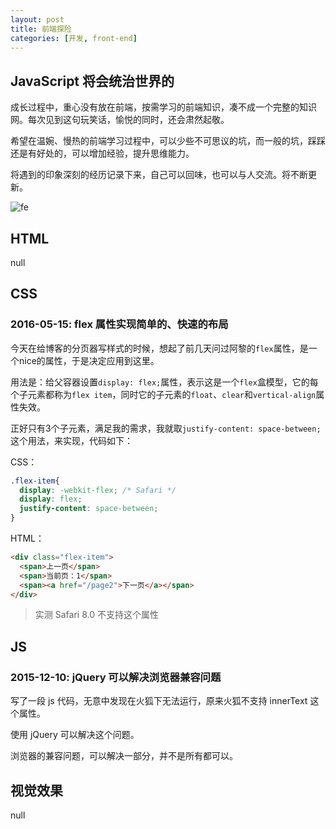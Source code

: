```yaml
---
layout: post
title: 前端探险
categories: [开发, front-end]
---
```


## JavaScript 将会统治世界的

成长过程中，重心没有放在前端，按需学习的前端知识，凑不成一个完整的知识网。每次见到这句玩笑话，愉悦的同时，还会肃然起敬。

希望在温婉、慢热的前端学习过程中，可以少些不可思议的坑，而一般的坑，踩踩还是有好处的，可以增加经验，提升思维能力。

将遇到的印象深刻的经历记录下来，自己可以回味，也可以与人交流。将不断更新。

![fe](/img/front-end-exp.jpg "fe")

## HTML

null

## CSS

### 2016-05-15: flex 属性实现简单的、快速的布局

今天在给博客的分页器写样式的时候，想起了前几天问过阿黎的`flex`属性，是一个nice的属性，于是决定应用到这里。

用法是：给父容器设置`display: flex;`属性，表示这是一个`flex`盒模型，它的每个子元素都称为`flex item`，同时它的子元素的`float`、`clear`和`vertical-align`属性失效。

正好只有3个子元素，满足我的需求，我就取`justify-content: space-between;`这个用法，来实现，代码如下：

CSS：

~~~css
.flex-item{
  display: -webkit-flex; /* Safari */
  display: flex;
  justify-content: space-between;
}
~~~

HTML：

~~~html
<div class="flex-item">
  <span>上一页</span>
  <span>当前页：1</span>    
  <span><a href="/page2">下一页</a></span>     
</div>
~~~

> 实测 Safari 8.0 不支持这个属性

## JS

### 2015-12-10: jQuery 可以解决浏览器兼容问题

写了一段 js 代码，无意中发现在火狐下无法运行，原来火狐不支持 innerText 这个属性。

使用 jQuery 可以解决这个问题。

浏览器的兼容问题，可以解决一部分，并不是所有都可以。

## 视觉效果

null
